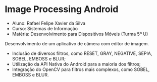 #  Image Processing Android

- Aluno: Rafael Felipe Xavier da Silva
- Curso: Sistemas de Informação
- Matéria: Desenvolvimento para Dispositivos Móveis (Turma 5º U)


Desenvolvimento de um aplicativo de câmera com editor de imagem.
- Inclusão de diversos filtros, como RESET, GRAY, NEGATIVE, SEPIA, SOBEL, EMBOSS e BLUR;
- Utilização da API Nativa do Android para a maioria dos filtros;
- Integração do OpenCV para filtros mais complexos, como SOBEL, EMBOSS e BLUR.
